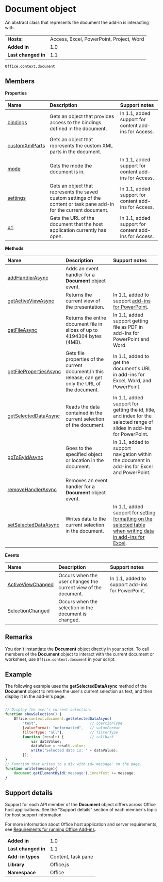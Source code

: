 
# Document object
An abstract class that represents the document the add-in is interacting with.

|||
|:-----|:-----|
|**Hosts:**|Access, Excel, PowerPoint, Project, Word|
|**Added in**|1.0|
|**Last changed in**|1.1|

```
Office.context.document
```


## Members


**Properties**


|**Name**|**Description**|**Support notes**|
|:-----|:-----|:-----|
|[bindings](/reference/shared/document.bindings.md)|Gets an object that provides access to the bindings defined in the document.|In 1.1, added support for content add-ins for Access.|
|[customXmlParts](/reference/shared/document.customxmlparts.md)|Gets an object that represents the custom XML parts in the document.||
|[mode](/reference/shared/document.mode.md)|Gets the mode the document is in.|In 1.1, added support for content add-ins for Access.|
|[settings](/reference/shared/document.settings.md)|Gets an object that represents the saved custom settings of the content or task pane add-in for the current document.|In 1.1, added support for content add-ins for Access.|
|[url](/reference/shared/document.url.md)|Gets the URL of the document that the host application currently has open.|In 1.1, added support for content add-ins for Access.|

**Methods**


|**Name**|**Description**|**Support notes**|
|:-----|:-----|:-----|
|[addHandlerAsync](/reference/shared/document.addhandlerasync.md)|Adds an event handler for a  **Document** object event.||
|[getActiveViewAsync](/reference/shared/document.getactiveviewasync.md)|Returns the current view of the presentation.|In 1.1, added to support [add-ins for PowerPoint](../../docs/powerpoint/powerpoint-add-ins.md).|
|[getFileAsync](/reference/shared/document.getfileasync.md)|Returns the entire document file in slices of up to 4194304 bytes (4MB).|In 1.1, added support getting file as PDF in add-ins for PowerPoint and Word.|
|[getFilePropertiesAsync](/reference/shared/document.getfilepropertiesasync.md)|Gets file properties of the current document.In this release, can get only the URL of the document.|In 1.1, added to get the document's URL in add-ins for Excel, Word, and PowerPoint.|
|[getSelectedDataAsync](/reference/shared/document.getselecteddataasync.md)|Reads the data contained in the current selection of the document.|In 1.1, added support for getting the id, title, and index for the selected range of slides in add-ins for PowerPoint.|
|[goToByIdAsync](/reference/shared/document.gotobyidasync.md)|Goes to the specified object or location in the document.|In 1.1, added to support navigation within the document in add-ins for Excel and PowerPoint.|
|[removeHandlerAsync](/reference/shared/document.removehandlerasync.md)|Removes an event handler for a  **Document** object event.||
|[setSelectedDataAsync](/reference/shared/document.setselecteddataasync.md)|Writes data to the current selection in the document.|In 1.1, added support for [setting formatting on the selected table when writing data in add-ins for Excel](../../docs/excel/format-tables-in-add-ins-for-excel.md).|

**Events**


|**Name**|**Description**|**Support notes**||
|:-----|:-----|:-----|:-----|
|[ActiveViewChanged](/reference/shared/document.activeviewchanged.md)|Occurs when the user changes the current view of the document.|In 1.1, added to support add-ins for PowerPoint.||
|[SelectionChanged](/reference/shared/document.selectionchanged.event.md)|Occurs when the selection in the document is changed.|||

## Remarks

You don't instantiate the  **Document** object directly in your script. To call members of the **Document** object to interact with the current document or worksheet, use `Office.context.document` in your script.


## Example

The following example uses the  **getSelectedDataAsync** method of the **Document** object to retrieve the user's current selection as text, and then display it in the add-in's page.


```js

// Display the user's current selection.
function showSelection() {
    Office.context.document.getSelectedDataAsync(
        "text",                        // coercionType
        {valueFormat: "unformatted",   // valueFormat
        filterType: "all"},            // filterType
        function (result) {            // callback
            var dataValue; 
            dataValue = result.value;
            write('Selected data is: ' + dataValue);
        });
}
// Function that writes to a div with id='message' on the page.
function write(message){
    document.getElementById('message').innerText += message; 
}
```




## Support details


Support for each API member of the  **Document** object differs across Office host applications. See the "Support details" section of each member's topic for host support information.

For more information about Office host application and server requirements, see [Requirements for running Office Add-ins](../../docs/overview/requirements-for-running-office-add-ins.md).


|||
|:-----|:-----|
|**Added in**|1.0|
|**Last changed in**|1.1|
|**Add-in types**|Content, task pane|
|**Library**|Office.js|
|**Namespace**|Office|

